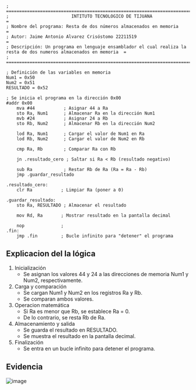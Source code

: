 ```
; ================================================================================================================== 
;                        INTITUTO TECNOLOGICO DE TIJUANA                                                           =
; Nombre del programa: Resta de dos números almacenados en memoria                                                 =
; Autor: Jaime Antonio Alvarez Crisóstomo 22211519                                                                 =
; Descripción: Un programa en lenguaje ensamblador el cual realiza la resta de dos numeros almacenados en memoria  =
; ==================================================================================================================

; Definición de las variables en memoria
Num1 = 0x50
Num2 = 0x51
RESULTADO = 0x52

; Se inicia el programa en la dirección 0x00
#addr 0x00
	mva #44           ; Asignar 44 a Ra
	sto Ra, Num1      ; Almacenar Ra en la dirección Num1
	mvb #24           ; Asignar 24 a Rb
	sto Rb, Num2      ; Almacenar Rb en la dirección Num2
	
	lod Ra, Num1      ; Cargar el valor de Num1 en Ra
	lod Rb, Num2      ; Cargar el valor de Num2 en Rb
	
	cmp Ra, Rb        ; Comparar Ra con Rb
	
	jn .resultado_cero ; Saltar si Ra < Rb (resultado negativo)
	
	sub Ra            ; Restar Rb de Ra (Ra = Ra - Rb)
	jmp .guardar_resultado
	
.resultado_cero:     
	clr Ra           ; Limpiar Ra (poner a 0)
	
.guardar_resultado:  
	sto Ra, RESULTADO ; Almacenar el resultado
	
	mov Rd, Ra       ; Mostrar resultado en la pantalla decimal
	
	nop              ; 
.fin:
	jmp .fin         ; Bucle infinito para "detener" el programa
```

## Explicacion del la lógica
1. Inicialización
   - Se asignan los valores 44 y 24 a las direcciones de memoria Num1 y Num2, respectivamente.
2. Carga y comparación
   - Se cargan Num1 y Num2 en los registros Ra y Rb.
   - Se comparan ambos valores.
4. Operacion matemática
   - Si Ra es menor que Rb, se establece Ra = 0.
   - De lo contrario, se resta Rb de Ra.
6. Almacenamiento y salida
   - Se guarda el resultado en RESULTADO.
   - Se muestra el resultado en la pantalla decimal.
8. Finalización
   - Se entra en un bucle infinito para detener el programa.

## Evidencia
![image](https://github.com/user-attachments/assets/b890cd9a-4669-4cbb-b64e-460c692e8b77)
